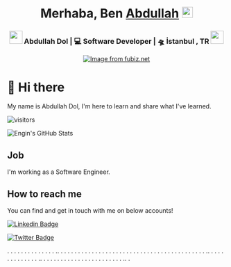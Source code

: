 <div align="center">
   <h1>Merhaba, Ben <a href="https://www.instagram.com/4bdl1h.d1/?hl=tr">Abdullah</a> <img src="https://media.giphy.com/media/hvRJCLFzcasrR4ia7z/giphy.gif" width="25px"> </h1>
</div>
<div align="center">
   <h3>
   <img src="https://media.giphy.com/media/WUlplcMpOCEmTGBtBW/giphy.gif" width="30">  
   Abdullah Dol | 💻 Software Developer | 🛸 İstanbul , TR  <img src="https://media.giphy.com/media/WUlplcMpOCEmTGBtBW/giphy.gif" width="30">
   </h3>
   <a href="https://github.com/Abdullah-Dol/">
   <img src="http://www.fubiz.net/wp-content/uploads/2017/03/cityillustrationsdigital6.jpg" alt="Image from fubiz.net" /> 
   </a>
</div>







# 👋 Hi there

My name is Abdullah Dol, I'm here to learn and share what I've learned.


![visitors](https://img.shields.io/badge/dynamic/json?color=informational&label=visitor%20count&query=value&url=https%3A%2F%2Fapi.countapi.xyz%2Fhit%2Fabdullahdol.abdullahdol%2Freadme)

![Engin's GitHub Stats](https://github-readme-stats.vercel.app/api?username=abdullahdol&show_icons=true)

##  Job

I'm working as a Software Engineer.



## How to reach me

You can find and get in touch with me on below accounts!

[![Linkedin Badge](https://img.shields.io/badge/abdullahdol-follow%20on%20linkedin-blue?style=for-the-badge&logo=linkedin)](https://www.linkedin.com/in/abdullah-dol-b887b8196/)

[![Twitter Badge](https://img.shields.io/badge/abdullahdol-follow%20on%20twitter-blue?style=for-the-badge&logo=twitter)](https://twitter.com/abdullah_dol4/)

.
.
.
.
.
.
.
.
.
.
.
.
.
.
..
.
.
.
.
.
.
.
.
.
.
.
.
.
.
.
.
.
.
.
.
.
.
.
.
.
.
.
.
.
.
.
.
.
.
.
.
.
.
.
.
.
.
..
.
.
.
.
.
.
.
.
.
.
.
.
.
..
.
.
.
.
.
.
.
.
.
.
.
.
.
.
.
.
.
.
.
.
.
.
.
..
.
